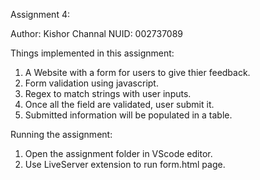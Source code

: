 Assignment 4:

Author: Kishor Channal
NUID: 002737089

Things implemented in this assignment:

1. A Website with a form for users to give thier feedback.
2. Form validation using javascript.
3. Regex to match strings with user inputs.
4. Once all the field are validated, user submit it.
5. Submitted information will be populated in a table.

Running the assignment:

1. Open the assignment folder in VScode editor.
2. Use LiveServer extension to run form.html page.
